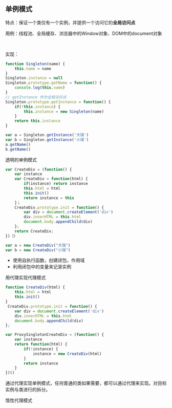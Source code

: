 ## 单例模式

特点：保证一个类仅有一个实例，并提供一个访问它的**全局访问点**

用例：线程池、全局缓存、浏览器中的Window对象、DOM中的document对象

​		

实现：

```js
function Singleton(name) {
    this.name = name
}
Singleton.instance = null
Singleton.prototype.getName = function() {
    console.log(this.name)
}
// getInstance 作为全局访问点
Singleton.prototype.getInstance = function() {
    if(!this.instance) {
        this.instance = new Singleton(name)
    }
    return this.instance
}

var a = Singleton.getInstance('大瑞')
var b = Singleton.getInstance('小瑞')
a.getName()
b.getName()
```

透明的单例模式

```js
var CreateDiv = (function() {
    var instance
    var CreateDiv = function(html) {
        if(instance) return instance
        this.html = html
        this.init()
        return instance = this
    }；
    CreateDiv.prototype.init = function() {
        var div = document.createElement('div')
        div.innerHTML = this.html
        document.body.appendChild(div)
    };
    return CreateDiv;
})（）

var a = new CreateDiv("大瑞")
var b = new CreateDiv("小瑞")
```

- 使用自执行函数，创建闭包，作用域
- 利用闭包中的变量来记录实例



用代理实现代理模式

```js
function CreateDiv(html) {
	this.html = html
    this.init()
}
 CreateDiv.prototype.init = function() {
	var div = document.createElement('div')
    div.innerHTML = this.html
    document.body.appendChild(div)
};

var ProxySingletonCreateDiv = (function() {
	var instance
    return function(html) {
        if(!instance) {
            instance = new CreateDiv(html)
        }
        return instance
    }
})()
```

通过代理实现单例模式，任何普通的类如果需要，都可以通过代理来实现。对目标实例与类进行的拆分。

惰性代理模式



